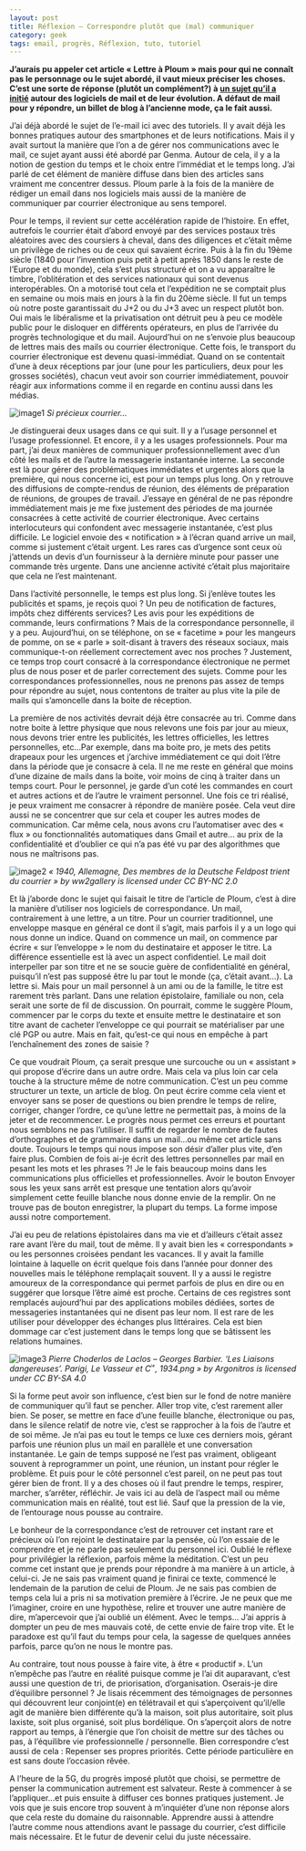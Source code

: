```yaml
---
layout: post
title: Réflexion – Correspondre plutôt que (mal) communiquer
category: geek
tags: email, progrès, Réflexion, tuto, tutoriel
---
```


**J’aurais pu appeler cet article « Lettre à Ploum » mais pour qui ne connaît pas le personnage ou le sujet abordé, il vaut mieux préciser les choses. C’est une sorte de réponse (plutôt un complément?) à [un sujet qu’il a initié](https://ploum.net/pour-un-logiciel-de-correspondance-plutot-quun-client-mail/) autour des logiciels de mail et de leur évolution. A défaut de mail pour y répondre, un billet de blog à l’ancienne mode, ça le fait aussi.**

J’ai déjà abordé le sujet de l’e-mail ici avec des tutoriels. Il y avait déjà les bonnes pratiques autour des smartphones et de leurs notifications. Mais il y avait surtout la manière que l’on a de gérer nos communications avec le mail, ce sujet ayant aussi été abordé par Genma. Autour de cela, il y a la notion de gestion du temps et le choix entre l’immédiat et le temps long. J’ai parlé de cet élément de manière diffuse dans bien des articles sans vraiment me concentrer dessus. Ploum parle à la fois de la manière de rédiger un email dans nos logiciels mais aussi de la manière de communiquer par courrier électronique au sens temporel.

Pour le temps, il revient sur cette accélération rapide de l’histoire. En effet, autrefois le courrier était d’abord envoyé par des services postaux très aléatoires avec des coursiers à cheval, dans des diligences et c’était même un privilège de riches ou de ceux qui savaient écrire. Puis à la fin du 19ème siècle (1840 pour l’invention puis petit à petit après 1850 dans le reste de l’Europe et du monde), cela s’est plus structuré et on a vu apparaître le timbre, l’oblitération et des services nationaux qui sont devenus interopérables. On a motorisé tout cela et l’expédition ne se comptait plus en semaine ou mois mais en jours à la fin du 20ème siècle. Il fut un temps où notre poste garantissait du J+2 ou du J+3 avec un respect plutôt bon. Oui mais le libéralisme et la privatisation ont détruit peu à peu ce modèle public pour le disloquer en différents opérateurs, en plus de l’arrivée du progrès technologique et du mail. Aujourd’hui on ne s’envoie plus beaucoup de lettres mais des mails ou courrier électronique. Cette fois, le transport du courrier électronique est devenu quasi-immédiat. Quand on se contentait d’une à deux réceptions par jour (une pour les particuliers, deux pour les grosses sociétés), chacun veut avoir son courrier immédiatement, pouvoir réagir aux informations comme il en regarde en continu aussi dans les médias.

![image1](https://upload.wikimedia.org/wikipedia/commons/f/fa/L%27attaque_de_la_diligence.jpg)
*Si précieux courrier…*

Je distinguerai deux usages dans ce qui suit. Il y a l’usage personnel et l’usage professionnel. Et encore, il y a les usages professionnels. Pour ma part, j’ai deux manières de communiquer professionnellement avec d’un côté les mails et de l’autre la messagerie instantanée interne. La seconde est là pour gérer des problématiques immédiates et urgentes alors que la première, qui nous concerne ici, est pour un temps plus long. On y retrouve des diffusions de compte-rendus de réunion, des éléments de préparation de réunions, de groupes de travail. J’essaye en général de ne pas répondre immédiatement mais je me fixe justement des périodes de ma journée consacrées à cette activité de courrier électronique. Avec certains interlocuteurs qui confondent avec messagerie instantanée, c’est plus difficile. Le logiciel envoie des « notification » à l’écran quand arrive un mail, comme si justement c’était urgent. Les rares cas d’urgence sont ceux où j’attends un devis d’un fournisseur à la dernière minute pour passer une commande très urgente. Dans une ancienne activité c’était plus majoritaire que cela ne l’est maintenant.

Dans l’activité personnelle, le temps est plus long. Si j’enlève toutes les publicités et spams, je reçois quoi ? Un peu de notification de factures, impôts chez différents services? Les avis pour les expéditions de commande, leurs confirmations ? Mais de la correspondance personnelle, il y a peu. Aujourd’hui, on se téléphone, on se « facetime » pour les mangeurs de pomme, on se « parle » soit-disant à travers des réseaux sociaux, mais communique-t-on réellement correctement avec nos proches ? Justement, ce temps trop court consacré à la correspondance électronique ne permet plus de nous poser et de parler correctement des sujets. Comme pour les correspondances professionnelles, nous ne prenons pas assez de temps pour répondre au sujet, nous contentons de traiter au plus vite la pile de mails qui s’amoncelle dans la boite de réception.

La première de nos activités devrait déjà être consacrée au tri. Comme dans notre boite à lettre physique que nous relevons une fois par jour au mieux, nous devons trier entre les publicités, les lettres officielles, les lettres personnelles, etc…Par exemple, dans ma boite pro, je mets des petits drapeaux pour les urgences et j’archive immédiatement ce qui doit l’être dans la période que je consacre à cela. Il ne me reste en général que moins d’une dizaine de mails dans la boite, voir moins de cinq à traiter dans un temps court. Pour le personnel, je garde d’un coté les commandes en court et autres actions et de l’autre le vraiment personnel. Une fois ce tri réalisé, je peux vraiment me consacrer à répondre de manière posée. Cela veut dire aussi ne se concentrer que sur cela et couper les autres modes de communication. Car même cela, nous avons cru l’automatiser avec des « flux » ou fonctionnalités automatiques dans Gmail et autre… au prix de la confidentialité et d’oublier ce qui n’a pas été vu par des algorithmes que nous ne maîtrisons pas.

![image2](https://live.staticflickr.com/4703/40086926532_49ea607805_b.jpg)
*« 1940, Allemagne, Des membres de la Deutsche Feldpost trient du courrier » by ww2gallery is licensed under CC BY-NC 2.0*

Et là j’aborde donc le sujet qui faisait le titre de l’article de Ploum, c’est à dire la manière d’utiliser nos logiciels de correspondance. Un mail, contrairement à une lettre, a un titre. Pour un courrier traditionnel, une enveloppe masque en général ce dont il s’agit, mais parfois il y a un logo qui nous donne un indice. Quand on commence un mail, on commence par écrire « sur l’enveloppe » le nom du destinataire et apposer le titre. La différence essentielle est là avec un aspect confidentiel. Le mail doit interpeller par son titre et ne se soucie guère de confidentialité en général, puisqu’il n’est pas supposé être lu par tout le monde (ça, c’était avant…). La lettre si. Mais pour un mail personnel à un ami ou de la famille, le titre est rarement très parlant. Dans une relation épistolaire, familiale ou non, cela serait une sorte de fil de discussion. On pourrait, comme le suggère Ploum, commencer par le corps du texte et ensuite mettre le destinataire et son titre avant de cacheter l’enveloppe ce qui pourrait se matérialiser par une clé PGP ou autre. Mais en fait, qu’est-ce qui nous en empêche à part l’enchaînement des zones de saisie ?

Ce que voudrait Ploum, ça serait presque une surcouche ou un « assistant » qui propose d’écrire dans un autre ordre. Mais cela va plus loin car cela touche à la structure même de notre communication. C’est un peu comme structurer un texte, un article de blog. On peut écrire comme cela vient et envoyer sans se poser de questions ou bien prendre le temps de relire, corriger, changer l’ordre, ce qu’une lettre ne permettait pas, à moins de la jeter et de recommencer. Le progrès nous permet ces erreurs et pourtant nous semblons ne pas l’utiliser. Il suffit de regarder le nombre de fautes d’orthographes et de grammaire dans un mail…ou même cet article sans doute. Toujours le temps qui nous impose son désir d’aller plus vite, d’en faire plus. Combien de fois ai-je écrit des lettres personnelles par mail en pesant les mots et les phrases ?! Je le fais beaucoup moins dans les communications plus officielles et professionnelles. Avoir le bouton Envoyer sous les yeux sans arrêt est presque une tentation alors qu’avoir simplement cette feuille blanche nous donne envie de la remplir. On ne trouve pas de bouton enregistrer, la plupart du temps. La forme impose aussi notre comportement.

J’ai eu peu de relations épistolaires dans ma vie et d’ailleurs c’était assez rare avant l’ère du mail, tout de même. Il y avait bien les « correspondants » ou les personnes croisées pendant les vacances. Il y avait la famille lointaine à laquelle on écrit quelque fois dans l’année pour donner des nouvelles mais le téléphone remplaçait souvent. Il y a aussi le registre amoureux de la correspondance qui permet parfois de plus en dire ou en suggérer que lorsque l’être aimé est proche. Certains de ces registres sont remplacés aujourd’hui par des applications mobiles dédiées, sortes de messageries instantanées qui ne disent pas leur nom. Il est rare de les utiliser pour développer des échanges plus littéraires. Cela est bien dommage car c’est justement dans le temps long que se bâtissent les relations humaines.

![image3](https://upload.wikimedia.org/wikipedia/commons/b/b0/Pierre_Choderlos_de_Laclos_-_Georges_Barbier._%22Les_Liaisons_dangereuses%22._Parigi%2C_Le_Vasseur_et_C_%CD%A5_%CD%A4%2C_1934.png)
*Pierre Choderlos de Laclos – Georges Barbier. ‘Les Liaisons dangereuses’. Parigi, Le Vasseur et C ͥ ͤ, 1934.png » by Argonitros is licensed under CC BY-SA 4.0*

Si la forme peut avoir son influence, c’est bien sur le fond de notre manière de communiquer qu’il faut se pencher. Aller trop vite, c’est rarement aller bien. Se poser, se mettre en face d’une feuille blanche, électronique ou pas, dans le silence relatif de notre vie, c’est se rapprocher à la fois de l’autre et de soi même. Je n’ai pas eu tout le temps ce luxe ces derniers mois, gérant parfois une réunion plus un mail en parallèle et une conversation instantanée. Le gain de temps supposé ne l’est pas vraiment, obligeant souvent à reprogrammer un point, une réunion, un instant pour régler le problème. Et puis pour le côté personnel c’est pareil, on ne peut pas tout gérer bien de front. Il y a des choses où il faut prendre le temps, respirer, marcher, s’arrêter, réfléchir. Je vais ici au delà de l’aspect mail ou même communication mais en réalité, tout est lié. Sauf que la pression de la vie, de l’entourage nous pousse au contraire.

Le bonheur de la correspondance c’est de retrouver cet instant rare et précieux où l’on rejoint le destinataire par la pensée, où l’on essaie de le comprendre et je ne parle pas seulement du personnel ici. Oublié le réflexe pour privilégier la réflexion, parfois même la méditation. C’est un peu comme cet instant que je prends pour répondre à ma manière à un article, à celui-ci. Je ne sais pas vraiment quand je finirai ce texte, commencé le lendemain de la parution de celui de Ploum. Je ne sais pas combien de temps cela lui a pris ni sa motivation première à l’écrire. Je ne peux que me l’imaginer, croire en une hypothèse, relire et trouver une autre manière de dire, m’apercevoir que j’ai oublié un élément. Avec le temps… J’ai appris à dompter un peu de mes mauvais coté, de cette envie de faire trop vite. Et le paradoxe est qu’il faut du temps pour cela, la sagesse de quelques années parfois, parce qu’on ne nous le montre pas.

Au contraire, tout nous pousse à faire vite, à être « productif ». L’un n’empêche pas l’autre en réalité puisque comme je l’ai dit auparavant, c’est aussi une question de tri, de priorisation, d’organisation. Oserais-je dire d’équilibre personnel ? Je lisais récemment des témoignages de personnes qui découvrent leur conjoint(e) en télétravail et qui s’aperçoivent qu’il/elle agit de manière bien différente qu’à la maison, soit plus autoritaire, soit plus laxiste, soit plus organisé, soit plus bordélique. On s’aperçoit alors de notre rapport au temps, à l’énergie que l’on choisit de mettre sur des tâches ou pas, à l’équilibre vie professionnelle / personnelle. Bien correspondre c’est aussi de cela : Repenser ses propres priorités. Cette période particulière en est sans doute l’occasion rêvée.

A l’heure de la 5G, du progrès imposé plutôt que choisi, se permettre de penser la communication autrement est salvateur. Reste à commencer à se l’appliquer…et puis ensuite à diffuser ces bonnes pratiques justement. Je vois que je suis encore trop souvent à m’inquiéter d’une non réponse alors que cela reste du domaine du raisonnable. Apprendre aussi à attendre l’autre comme nous attendions avant le passage du courrier, c’est difficile mais nécessaire. Et le futur de devenir celui du juste nécessaire.
